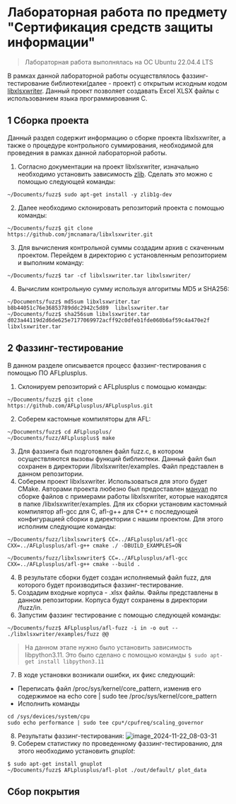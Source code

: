 # Лабораторная работа по предмету "Сертификация средств защиты информации"

> Лабораторная работа выполнялась на ОС Ubuntu 22.04.4 LTS

В рамках данной лабораторной работы осуществлялось фаззинг-тестирование библиотеки(далее - проект) с открытым исходным кодом [libxlsxwriter](https://github.com/jmcnamara/libxlsxwriter). Данный проект позволяет создавать Excel XLSX файлы с использованием языка программирования C.
## 1 Сборка проекта
Данный раздел содержит информацию о сборке проекта libxlsxwriter, а также о процедуре контрольного суммирования, необходимой для проведения в рамках данной лабораторной работы.
1. Согласно документации на проект libxlsxwriter, изначально необходимо установить зависимость [zlib](https://www.zlib.net/). Сделать это можно с помощью следующей команды:
```
~/Documents/fuzz$ sudo apt-get install -y zlib1g-dev
```
2. Далее необходимо склонировать репозиторий проекта с помощью команды:
```
~/Documents/fuzz$ git clone https://github.com/jmcnamara/libxlsxwriter.git
```
3. Для вычисления контрольной суммы создадим архив с скаченным проектом. Перейдем в директорию с установленным репозиторием и выполним команду:
```
~/Documents/fuzz$ tar -cf libxlsxwriter.tar libxlsxwriter/
```
4. Вычислим контрольную сумму используя алгоритмы MD5 и SHA256:
```
~/Documents/fuzz$ md5sum libxlsxwriter.tar
b8b44051c76e36853789ddc2942c5d89  libxlsxwriter.tar
~/Documents/fuzz$ sha256sum libxlsxwriter.tar
d023a44119d2d6de625e7177069972acff92c0dfeb1fde060b6af59c4a470e2f  libxlsxwriter.tar
```
## 2 Фаззинг-тестирование
В данном разделе описывается процесс фаззинг-тестирования с помощью ПО AFLplusplus.
1. Склонируем репозиторий с AFLplusplus с помощью команды:
```
~/Documents/fuzz$ git clone https://github.com/AFLplusplus/AFLplusplus.git
```
2. Соберем кастомные компиляторы для AFL:
```
~/Documents/fuzz$ cd AFLplusplus/
~/Documents/fuzz/AFLplusplus$ make
```
3. Для фаззинга был подготовлен файл fuzz.c, в котором осуществляются вызовы функций библиотеки. Данный файл был сохранен в директории /libxlsxwriter/examples. Файл представлен в данном репозитории.
3. Соберем проект libxlsxwriter. Использоваться для этого будет CMake. Авторами проекта любезно был предоставлен [мануал](https://libxlsxwriter.github.io/getting_started.html#:~:text=cmake%20..%0Acmake%20%2D%2Dbuild%20.-,Build%20the%20examples,-If%20there%20weren%27t) по сборке файлов с примерами работы libxlsxwriter, которые находятся в папке /libxlsxwriter/examples. Для их сборки установим кастомный компилятор afl-gcc для С, afl-g++ для C++ с последующей конфигурацией сборки в директории с нашим проектом. Для этого исполним следующие команды:
```
~/Documents/fuzz/libxlsxwriter$ CC=../AFLplusplus/afl-gcc CXX=../AFLplusplus/afl-g++ cmake ./ -DBUILD_EXAMPLES=ON

~/Documents/fuzz/libxlsxwriter$ CC=../AFLplusplus/afl-gcc CXX=../AFLplusplus/afl-g++ cmake --build .
```
4. В результате сборки будет создан исполняемый файл fuzz, для которого будет производиться фаззинг-тестирование.
5. Создадим входные корпуса - .xlsx файлы. Файлы представлены в данном репозитории. Корпуса будут сохранены в директории /fuzz/in.
6. Запустим фаззинг тестирование с помощью следующей команды:
```
~/Documents/fuzz$ AFLplusplus/afl-fuzz -i in -o out -- ./libxlsxwriter/examples/fuzz @@
```
> На данном этапе нужно было установить зависимость libpython3.11. Это было сделано с помощью команды ```$ sudo apt-get install libpython3.11```

7. В ходе установки возникали ошибки, их фикс следующий:
- Переписать файл /proc/sys/kernel/core_pattern, изменив его содержимое на echo core | sudo tee /proc/sys/kernel/core_pattern
- Исполнить команды
```
cd /sys/devices/system/cpu
sudo echo performance | sudo tee cpu*/cpufreq/scaling_governor
```
8. Результаты фаззинг-тестирования:
![image_2024-11-22_08-03-31](https://github.com/user-attachments/assets/3db7f498-182b-4a62-b27f-66de6fafe2de)
9. Соберем статистику по проведенному фаззинг-тестированию, для этого необходимо установить _gnuplot_:
```
$ sudo apt-get install gnuplot
~/Documents/fuzz$ AFLplusplus/afl-plot ./out/default/ plot_data
```
## Сбор покрытия ##
